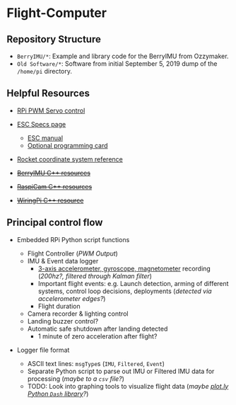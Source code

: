 # Flight-Computer

## Repository Structure

- `BerryIMU/*`: Example and library code for the BerryIMU from Ozzymaker.
- `Old Software/*`: Software from initial September 5, 2019 dump of the `/home/pi` directory.

## Helpful Resources

- [RPi PWM Servo control](https://www.electronicshub.org/raspberry-pi-servo-motor-interface-tutorial/)
- [ESC Specs page](https://hobbyking.com/en_us/turnigy-monster-2000-200a-4-12s-brushless-esc.html)
  - [ESC manual](https://cdn-global-hk.hobbyking.com/media/file/969150300X462171X21.pdf)
  - [Optional programming card](https://hobbyking.com/en_us/turnigy-monster-2000-esc-programming-card.html)
- [Rocket coordinate system reference](https://qph.fs.quoracdn.net/main-qimg-67b906f1ec6e62819e16134e76b8830f-c)

- ~~[BerryIMU C++ resources](http://ozzmaker.com/product/berryimu-accelerometer-gyroscope-magnetometer-barometricaltitude-sensor/#Guides%20and%20Tutorials)~~
- ~~[RaspiCam C++ resources](https://www.uco.es/investiga/grupos/ava/node/40)~~
- ~~[WiringPi C++ resource](https://www.youtube.com/watch?v=J6KsTz6hjfU)~~

## Principal control flow

- Embedded RPi Python script functions
  - Flight Controller (*PWM Output*)
  - IMU & Event data logger
    - [3-axis accelerometer, gyroscope, magnetometer](http://ozzmaker.com/product/berryimu-accelerometer-gyroscope-magnetometer-barometricaltitude-sensor) recording (*200hz?, filtered through Kalman filter*)
    - Important flight events: e.g. Launch detection, arming of different systems, control loop decisions, deployments (*detected via accelerometer edges?*)
    - Flight duration
  - Camera recorder & lighting control
  - Landing buzzer control?
  - Automatic safe shutdown after landing detected
    - 1 minute of zero acceleration after flight?

- Logger file format
  - ASCII text lines: `msgType`s (`IMU`, `Filtered`, `Event`)
  - Separate Python script to parse out IMU or Filtered IMU data for processing (*maybe to a `csv` file?*)
  - TODO: Look into graphing tools to visualize flight data (*maybe [plot.ly Python `Dash` library](https://dash.plot.ly/)?*)
